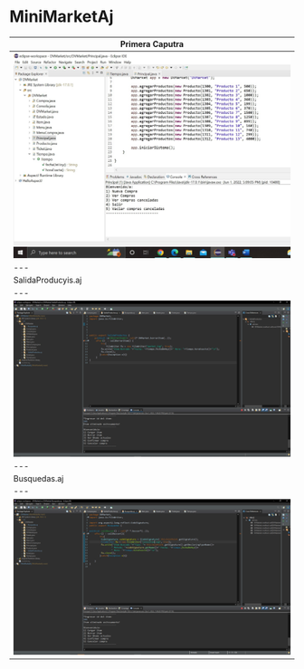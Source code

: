 # MiniMarketAj

Primera Caputra  |
 --- |
![PrimeraCaptura](https://github.com/aumoscos/MiniMarketAj/blob/main/Capturas/PrimeraCaptura.jpg)  |
 --- |
SalidaProducyis.aj  |
 --- |
![SegundaCaptura](https://github.com/aumoscos/MiniMarketAj/blob/main/Capturas/Screenshot%20(661).png)  |
 --- |
Busquedas.aj  |
 --- |
![TerceraCaptura](https://github.com/aumoscos/MiniMarketAj/blob/main/Capturas/Screenshot%20(663).png)  |
